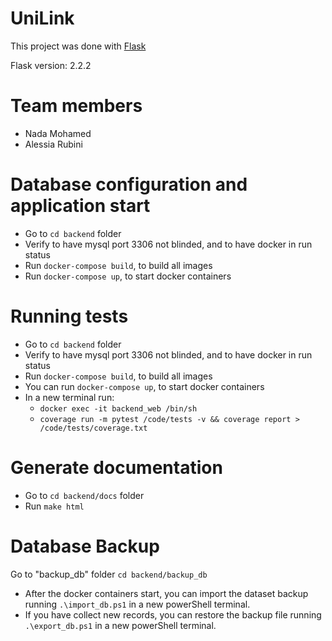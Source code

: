 # UniLink 

This project was done with [Flask](https://flask.palletsprojects.com/en/2.2.x/?highlight=s)

Flask version: 2.2.2

# Team members

- Nada Mohamed
- Alessia Rubini

# Database configuration and application start

- Go to `cd backend` folder 
- Verify to have mysql port 3306 not blinded, and to have docker in run status
- Run `docker-compose build`, to build all images
- Run `docker-compose up`, to start docker containers

# Running tests
- Go to `cd backend` folder 
- Verify to have mysql port 3306 not blinded, and to have docker in run status
- Run `docker-compose build`, to build all images
- You can run `docker-compose up`, to start docker containers
- In a new terminal run:
  - `docker exec -it backend_web /bin/sh`
  - `coverage run -m pytest /code/tests -v && coverage report > /code/tests/coverage.txt`

# Generate documentation
- Go to `cd backend/docs` folder
- Run `make html`

# Database Backup

Go to "backup_db" folder `cd backend/backup_db`
- After the docker containers start, you can import the dataset backup running `.\import_db.ps1` in a new powerShell terminal.
- If you have collect new records, you can restore the backup file running `.\export_db.ps1` in a new powerShell terminal.

